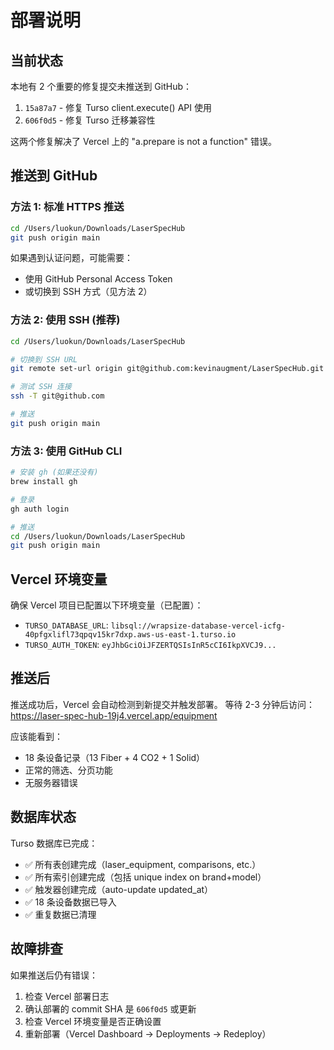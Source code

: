 # 部署说明

## 当前状态

本地有 2 个重要的修复提交未推送到 GitHub：
1. `15a87a7` - 修复 Turso client.execute() API 使用
2. `606f0d5` - 修复 Turso 迁移兼容性

这两个修复解决了 Vercel 上的 "a.prepare is not a function" 错误。

## 推送到 GitHub

### 方法 1: 标准 HTTPS 推送
```bash
cd /Users/luokun/Downloads/LaserSpecHub
git push origin main
```

如果遇到认证问题，可能需要：
- 使用 GitHub Personal Access Token
- 或切换到 SSH 方式（见方法 2）

### 方法 2: 使用 SSH (推荐)
```bash
cd /Users/luokun/Downloads/LaserSpecHub

# 切换到 SSH URL
git remote set-url origin git@github.com:kevinaugment/LaserSpecHub.git

# 测试 SSH 连接
ssh -T git@github.com

# 推送
git push origin main
```

### 方法 3: 使用 GitHub CLI
```bash
# 安装 gh (如果还没有)
brew install gh

# 登录
gh auth login

# 推送
cd /Users/luokun/Downloads/LaserSpecHub
git push origin main
```

## Vercel 环境变量

确保 Vercel 项目已配置以下环境变量（已配置）：

- `TURSO_DATABASE_URL`: `libsql://wrapsize-database-vercel-icfg-40pfgxlifl73qpqv15kr7dxp.aws-us-east-1.turso.io`
- `TURSO_AUTH_TOKEN`: `eyJhbGciOiJFZERTQSIsInR5cCI6IkpXVCJ9...`

## 推送后

推送成功后，Vercel 会自动检测到新提交并触发部署。
等待 2-3 分钟后访问：https://laser-spec-hub-19j4.vercel.app/equipment

应该能看到：
- 18 条设备记录（13 Fiber + 4 CO2 + 1 Solid）
- 正常的筛选、分页功能
- 无服务器错误

## 数据库状态

Turso 数据库已完成：
- ✅ 所有表创建完成（laser_equipment, comparisons, etc.）
- ✅ 所有索引创建完成（包括 unique index on brand+model）
- ✅ 触发器创建完成（auto-update updated_at）
- ✅ 18 条设备数据已导入
- ✅ 重复数据已清理

## 故障排查

如果推送后仍有错误：

1. 检查 Vercel 部署日志
2. 确认部署的 commit SHA 是 `606f0d5` 或更新
3. 检查 Vercel 环境变量是否正确设置
4. 重新部署（Vercel Dashboard → Deployments → Redeploy）




















